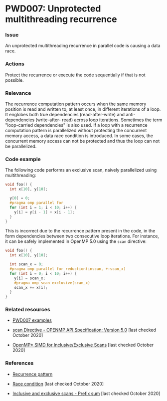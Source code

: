 # PWD007: Unprotected multithreading recurrence

### Issue

An unprotected multithreading recurrence in parallel code is causing a data
race.

### Actions

Protect the recurrence or execute the code sequentially if that is not possible.

### Relevance

The recurrence computation pattern occurs when the same memory position is read
and written to, at least once, in different  iterations of a loop. It englobes
both true dependencies (read-after-write) and anti-dependencies (write-after-
read) across loop iterations. Sometimes the term "loop-carried dependencies" is
also used. If a loop with a recurrence computation pattern is parallelized
without protecting the concurrent memory access, a data race condition is
introduced. In some cases, the concurrent memory access can not be protected and
thus the loop can not be parallelized.

### Code example

The following code performs an exclusive scan, naively parallelized using
multithreading:

```c
void foo() {
  int x[10], y[10];

  y[0] = 0;
  #pragma omp parallel for
  for (int i = 1; i < 10; i++) {
    y[i] = y[i - 1] + x[i - 1];
  }
}
```

This is incorrect due to the recurrence pattern present in the code, in the form
dependencies between two consecutive loop iterations. For instance, it can be
safely implemented in OpenMP 5.0 using the `scan` directive:

```c
void foo() {
  int x[10], y[10];

  int scan_x = 0;
  #pragma omp parallel for reduction(inscan, +:scan_x)
  for (int i = 0; i < 10; i++) {
    y[i] = scan_x;
    #pragma omp scan exclusive(scan_x)
    scan_x += x[i];
  }
}
```

### Related resources

* [PWD007 examples](../PWD007)

* [scan Directive - OPENMP API Specification: Version 5.0](https://www.openmp.org/spec-html/5.0/openmpsu45.html)
[last checked October 2020]

* [OpenMP* SIMD for Inclusive/Exclusive Scans](https://software.intel.com/content/www/us/en/develop/articles/openmp-simd-for-inclusiveexclusive-scans.html)
[last checked October 2020]

### References

* [Recurrence pattern](../../Glossary/Patterns-for-performance-optimization/Recurrence.md)

* [Race condition](https://en.wikipedia.org/wiki/Race_condition)
[last checked October 2020]

* [Inclusive and exclusive scans - Prefix sum](https://en.wikipedia.org/wiki/Prefix_sum#Inclusive_and_exclusive_scans)
[last checked October 2020]
